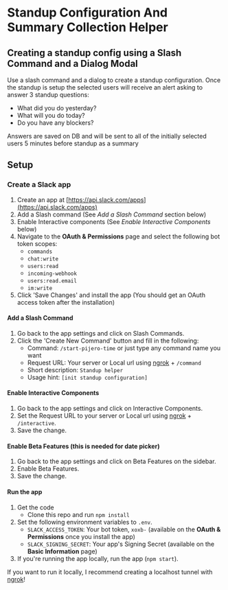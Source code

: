 # Standup Configuration And Summary Collection Helper

## Creating a standup config using a Slash Command and a Dialog Modal

Use a slash command and a dialog to create a standup configuration. Once the standup is setup the selected users will receive an alert asking to answer 3 standup questions:

- What did you do yesterday?
- What will you do today?
- Do you have any blockers?

Answers are saved on DB and will be sent to all of the initially selected users 5 minutes before standup as a summary

## Setup

### Create a Slack app

1. Create an app at [https://api.slack.com/apps](https://api.slack.com/apps)
2. Add a Slash command (See _Add a Slash Command_ section below)
3. Enable Interactive components (See _Enable Interactive Components_ below)
4. Navigate to the **OAuth & Permissions** page and select the following bot token scopes:
   - `commands`
   - `chat:write`
   - `users:read`
   - `incoming-webhook`
   - `users:read.email`
   - `im:write`
5. Click 'Save Changes' and install the app (You should get an OAuth access token after the installation)

#### Add a Slash Command

1. Go back to the app settings and click on Slash Commands.
1. Click the 'Create New Command' button and fill in the following:
   - Command: `/start-pijero-time` or just type any command name you want
   - Request URL: Your server or Local url using [ngrok](https://ngrok.com) + `/command`
   - Short description: `Standup helper`
   - Usage hint: `[init standup configuration]`

#### Enable Interactive Components

1. Go back to the app settings and click on Interactive Components.
1. Set the Request URL to your server or Local url using [ngrok](https://ngrok.com) + `/interactive`.
1. Save the change.

#### Enable Beta Features (this is needed for date picker)

1. Go back to the app settings and click on Beta Features on the sidebar.
1. Enable Beta Features.
1. Save the change.

#### Run the app

1. Get the code
   - Clone this repo and run `npm install`
2. Set the following environment variables to `.env`.
   - `SLACK_ACCESS_TOKEN`: Your bot token, `xoxb-` (available on the **OAuth & Permissions** once you install the app)
   - `SLACK_SIGNING_SECRET`: Your app's Signing Secret (available on the **Basic Information** page)
3. If you're running the app locally, run the app (`npm start`).

If you want to run it locally, I recommend creating a localhost tunnel with [ngrok](https://ngrok.com)!

